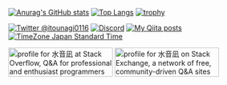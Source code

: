 [![Anurag's GitHub stats](https://github-readme-stats.vercel.app/api?username=itounagi0116)](https://github.com/anuraghazra/github-readme-stats)
[![Top Langs](https://github-readme-stats.vercel.app/api/top-langs/?username=itounagi0116)](https://github.com/anuraghazra/github-readme-stats)
[![trophy](https://github-profile-trophy.vercel.app/?username=itounagi0116)](https://github.com/ryo-ma/github-profile-trophy)

[![Twitter @itounagi0116](https://img.shields.io/twitter/follow/itounagi0116?label=Twitter&logo=twitter&style=flat)](https://twitter.com/itounagi0116)
[![Discord](https://img.shields.io/discord/597133335243784192.svg?color=7289DA&logo=discord&logoColor=fff)]([https://discord.gg/5arYZH5tjf](https://discord.gg/dCYtshJYvs))
[![My Qiita posts](https://qiita-badge.apiapi.app/s/itounagi0116/posts.svg)](http://qiita.com/itounagi0116)
[![TimeZone Japan Standard Time](https://img.shields.io/badge/TimeZone-Japan%20Standard%20Time-ccc)](https://time.is/JST)

<a href="https://stackoverflow.com/users/18111326/%e6%b0%b4%e9%9f%b3%e5%87%aa"><img src="https://stackoverflow.com/users/flair/18111326.png" width="208" height="58" alt="profile for 水音凪 at Stack Overflow, Q&amp;A for professional and enthusiast programmers" title="profile for 水音凪 at Stack Overflow, Q&amp;A for professional and enthusiast programmers"></a>
<a href="https://stackexchange.com/users/24145687/%e6%b0%b4%e9%9f%b3%e5%87%aa"><img src="https://stackexchange.com/users/flair/24145687.png" width="208" height="58" alt="profile for 水音凪 on Stack Exchange, a network of free, community-driven Q&amp;A sites" title="profile for 水音凪 on Stack Exchange, a network of free, community-driven Q&amp;A sites" /></a>
